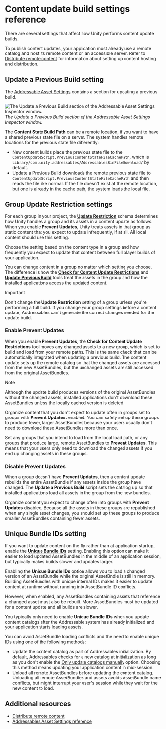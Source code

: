 # Content update build settings reference

There are several settings that affect how Unity performs content update builds.

To publish content updates, your application must already use a remote catalog and host its remote content on an accessible server. Refer to [Distribute remote content](RemoteContentDistribution.md) for information about setting up content hosting and distribution.

## Update a Previous Build setting

The [Addressable Asset Settings](AddressableAssetSettings.md#update-a-previous-build) contains a section for updating a previous build.

![The Update a Previous Build section of the Addressable Asset Settings Inspector window.](images/update-a-previous-build.png)*The Update a Previous Build section of the Addressable Asset Settings Inspector window.*

The __Content State Build Path__ can be a remote location, if you want to have a shared previous state file on a server. The system handles remote locations for the previous state file differently:

* New content builds place the previous state file to the `ContentUpdateScript.PreviousContentStateFileCachePath`, which is `Library/com.unity.addressables/AddressablesBinFileDownload/` by default.
* Update a Previous Build downloads the remote previous state file to `ContentUpdateScript.PreviousContentStateFileCachePath` and then reads the file like normal. If the file doesn't exist at the remote location, but one is already in the cache path, the system loads the local file.

## Group Update Restriction settings

For each group in your project, the [__Update Restriction__](ContentPackingAndLoadingSchema.md#content-update-restriction) schema determines how Unity handles a group and its assets in a content update as follows. When you enable **Prevent Updates**, Unity treats assets in that group as static content that you expect to update infrequently, if at all. All local content should use this setting.

Choose the setting based on the content type in a group and how frequently you expect to update that content between full player builds of your application.

You can change content in a group no matter which setting you choose. The difference is how the [__Check for Content Update Restrictions__](builds-update-build.md#check-for-content-update-restrictions) and [__Update Previous Build__](builds-update-build.md) tools treat the assets in the group and how the installed applications access the updated content.

> [!IMPORTANT]
> Don't change the __Update Restriction__ setting of a group unless you're performing a full build. If you change your group settings before a content update, Addressables can't generate the correct changes needed for the update build.

### Enable Prevent Updates

When you enable __Prevent Updates__, the __Check for Content Update Restrictions__ tool moves any changed assets to a new group, which is set to build and load from your remote paths. This is the same check that can be automatically integrated when updating a previous build. The content update sets up the remote catalog so that the changed assets are accessed from the new AssetBundles, but the unchanged assets are still accessed from the original AssetBundles.

> [!NOTE]
> Although the update build produces versions of the original AssetBundles without the changed assets, installed applications don't download these AssetBundles unless the locally cached version is deleted.

Organize content that you don't expect to update often in groups set to groups with __Prevent Updates.__ enabled. You can safely set up these groups to produce fewer, larger AssetBundles because your users usually don't need to download these AssetBundles more than once.

Set any groups that you intend to load from the local load path, or any groups that produce large, remote AssetBundles to __Prevent Updates__. This means that your users only need to download the changed assets if you end up changing assets in these groups.

### Disable Prevent Updates

When a group doesn't have __Prevent Updates__, then a content update rebuilds the entire AssetBundle if any assets inside the group have changed. The __Update a Previous Build__ script sets the catalog up so that installed applications load all assets in the group from the new bundles.

Organize content you expect to change often into groups with __Prevent Updates__ disabled. Because all the assets in these groups are republished when any single asset changes, you should set up these groups to produce smaller AssetBundles containing fewer assets.

## Unique Bundle IDs setting

If you want to update content on the fly rather than at application startup, enable the [__Unique Bundle IDs__](AddressableAssetSettings.md) setting. Enabling this option can make it easier to load updated AssetBundles in the middle of an application session, but typically makes builds slower and updates larger.

Enabling the __Unique Bundle IDs__ option allows you to load a changed version of an AssetBundle while the original AssetBndle is still in memory. Building AssetBundles with unique internal IDs makes it easier to update content at runtime without running into AssetBundle ID conflicts.

However, when enabled, any AssetBundles containing assets that reference a changed asset must also be rebuilt. More AssetBundles must be updated for a content update and all builds are slower.

You typically only need to enable __Unique Bundle IDs__ when you update content catalogs after the Addressable system has already initialized and your application starts loading assets.

You can avoid AssetBundle loading conflicts and the need to enable unique IDs using one of the following methods:

* Update the content catalog as part of Addressables initialization. By default, Addressables checks for a new catalog at initialization as long as you don't enable the [Only update catalogs manually](AddressableAssetSettings.md) option. Choosing this method means updating your application content in mid-session.
* Unload all remote AssetBundles before updating the content catalog. Unloading all remote AssetBundles and assets avoids AssetBundle name conflicts, but might interrupt your user's session while they wait for the new content to load.

## Additional resources

* [Distribute remote content](RemoteContentDistribution.md)
* [Addressables Asset Settings reference](AddressableAssetSettings.md)